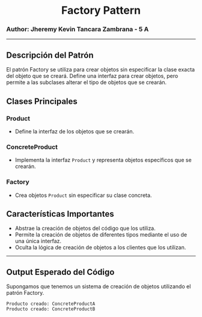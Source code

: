 <div style="text-align: center;">

# Factory Pattern</div>

### Author: Jheremy Kevin Tancara Zambrana - 5 A
---

## Descripción del Patrón
El patrón Factory se utiliza para crear objetos sin especificar la clase exacta del objeto que se creará. Define una interfaz para crear objetos, pero permite a las subclases alterar el tipo de objetos que se crearán.

## Clases Principales
### Product
- Define la interfaz de los objetos que se crearán.

### ConcreteProduct
- Implementa la interfaz `Product` y representa objetos específicos que se crearán.

### Factory
- Crea objetos `Product` sin especificar su clase concreta.

## Características Importantes
- Abstrae la creación de objetos del código que los utiliza.
- Permite la creación de objetos de diferentes tipos mediante el uso de una única interfaz.
- Oculta la lógica de creación de objetos a los clientes que los utilizan.

---

## Output Esperado del Código
Supongamos que tenemos un sistema de creación de objetos utilizando el patrón Factory.

```plaintext
Producto creado: ConcreteProductA
Producto creado: ConcreteProductB
